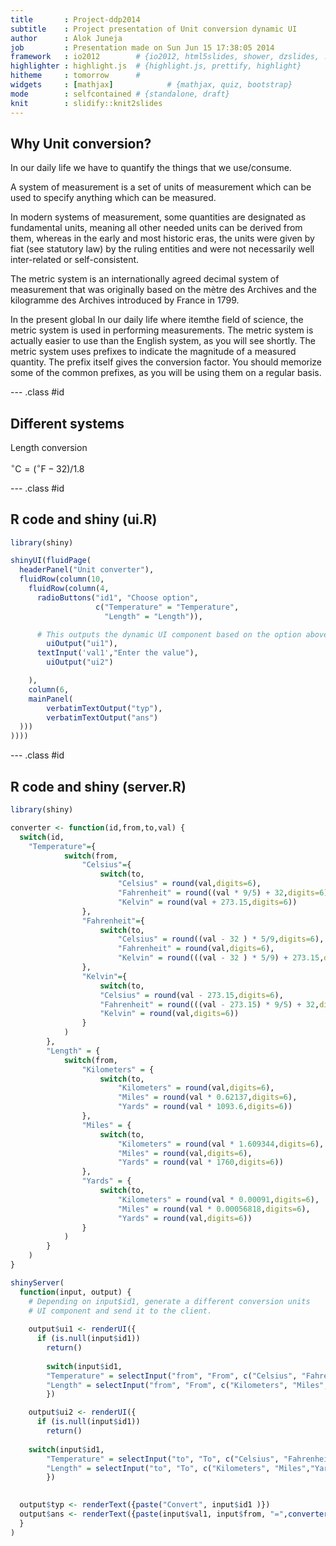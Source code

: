```yaml
---
title       : Project-ddp2014
subtitle    : Project presentation of Unit conversion dynamic UI
author      : Alok Juneja
job         : Presentation made on Sun Jun 15 17:38:05 2014
framework   : io2012        # {io2012, html5slides, shower, dzslides, ...}
highlighter : highlight.js  # {highlight.js, prettify, highlight}
hitheme     : tomorrow      # 
widgets     : [mathjax]            # {mathjax, quiz, bootstrap}
mode        : selfcontained # {standalone, draft}
knit        : slidify::knit2slides
---
```


## Why Unit conversion?

In our daily life we have to quantify the things that we use/consume.

A system of measurement is a set of units of measurement which can be used to specify anything which can be measured. 

In modern systems of measurement, some quantities are designated as fundamental units, meaning all other needed units can be derived from them, whereas in the early and most historic eras, the units were given by fiat (see statutory law) by the ruling entities and were not necessarily well inter-related or self-consistent.


The metric system is an internationally agreed decimal system of measurement that was originally based on the mètre des Archives and the kilogramme des Archives introduced by France in 1799.

In the present global In our daily life where itemthe field of science, the metric system is used in performing measurements. The metric system is actually easier to use than the English system, as you will see shortly. The metric system uses prefixes to indicate the magnitude of a measured quantity. The prefix itself gives the conversion factor. You should memorize some of the common prefixes, as you will be using them on a regular basis.

--- .class #id 

## Different systems

Length conversion

$^{\circ}\mathrm{C} = (^{\circ}\mathrm{F} - 32)/1.8$ 

--- .class #id 

## R code and shiny (ui.R)


```r
library(shiny)

shinyUI(fluidPage(
  headerPanel("Unit converter"),
  fluidRow(column(10,
    fluidRow(column(4,
      radioButtons("id1", "Choose option",
                   c("Temperature" = "Temperature",
                     "Length" = "Length")),

      # This outputs the dynamic UI component based on the option above
	    uiOutput("ui1"),
      textInput('val1',"Enter the value"),
	    uiOutput("ui2")

    ),
    column(6,
    mainPanel(
        verbatimTextOutput("typ"),
        verbatimTextOutput("ans")
  )))
))))
```

--- .class #id

## R code and shiny (server.R)


```r
library(shiny)

converter <- function(id,from,to,val) {
  switch(id,
  	"Temperature"={
			switch(from,
				"Celsius"={
					switch(to,
						"Celsius" = round(val,digits=6),
						"Fahrenheit" = round((val * 9/5) + 32,digits=6),
						"Kelvin" = round(val + 273.15,digits=6))
				},
				"Fahrenheit"={
					switch(to,
						"Celsius" = round((val - 32 ) * 5/9,digits=6),
						"Fahrenheit" = round(val,digits=6),
						"Kelvin" = round(((val - 32 ) * 5/9) + 273.15,digits=6))
				},
				"Kelvin"={
					switch(to,
					"Celsius" = round(val - 273.15,digits=6),
					"Fahrenheit" = round(((val - 273.15) * 9/5) + 32,digits=6),
					"Kelvin" = round(val,digits=6))
				}
			)
		},
		"Length" = {
			switch(from,
				"Kilometers" = {
					switch(to,
						"Kilometers" = round(val,digits=6),
						"Miles" = round(val * 0.62137,digits=6),
						"Yards" = round(val * 1093.6,digits=6))
				},
				"Miles" = {
					switch(to,
						"Kilometers" = round(val * 1.609344,digits=6),
						"Miles" = round(val,digits=6),
						"Yards" = round(val * 1760,digits=6))
				},
				"Yards" = {
					switch(to,
						"Kilometers" = round(val * 0.00091,digits=6),
						"Miles" = round(val * 0.00056818,digits=6),
						"Yards" = round(val,digits=6))
				}
			)
		}
	)
} 

shinyServer(
  function(input, output) {
	# Depending on input$id1, generate a different conversion units
	# UI component and send it to the client.
  
	output$ui1 <- renderUI({
	  if (is.null(input$id1))
	    return()
    
 		switch(input$id1,
  		"Temperature" = selectInput("from", "From", c("Celsius", "Fahrenheit", "Kelvin")),
  		"Length" = selectInput("from", "From", c("Kilometers", "Miles","Yards")))
  		})

	output$ui2 <- renderUI({
	  if (is.null(input$id1))
	    return()
	  
    switch(input$id1,
  		"Temperature" = selectInput("to", "To", c("Celsius", "Fahrenheit", "Kelvin")),
  		"Length" = selectInput("to", "To", c("Kilometers", "Miles","Yards")))
  		})

  
  output$typ <- renderText({paste("Convert", input$id1 )})	
  output$ans <- renderText({paste(input$val1, input$from, "=",converter(toString(input$id1),toString(input$from),toString(input$to),as.double(input$val1)),input$to)})
  }
)
```
